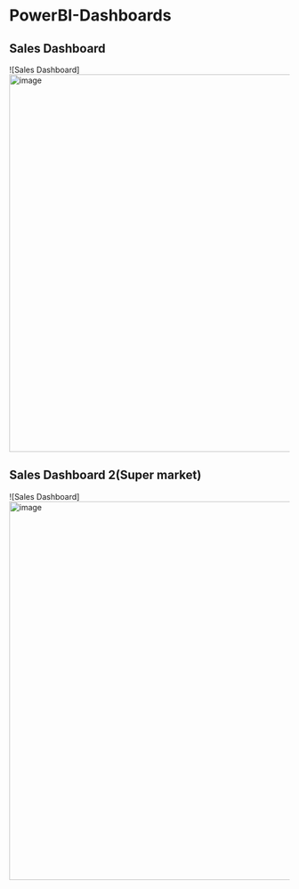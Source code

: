 # PowerBI-Dashboards
## Sales Dashboard
![Sales Dashboard] 
<img width="1209" height="678" alt="image" src="https://github.com/user-attachments/assets/9ae3103e-1a97-4e80-8ab8-f3face10378d" />

## Sales Dashboard 2(Super market)
![Sales Dashboard]
<img width="1207" height="680" alt="image" src="https://github.com/user-attachments/assets/7fcc6017-9e05-4e50-ba5f-62a2fa64dd2e" />



